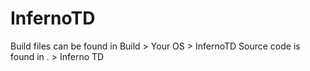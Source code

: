 # InfernoTD

Build files can be found in Build > Your OS > InfernoTD
Source code is found in . > Inferno TD